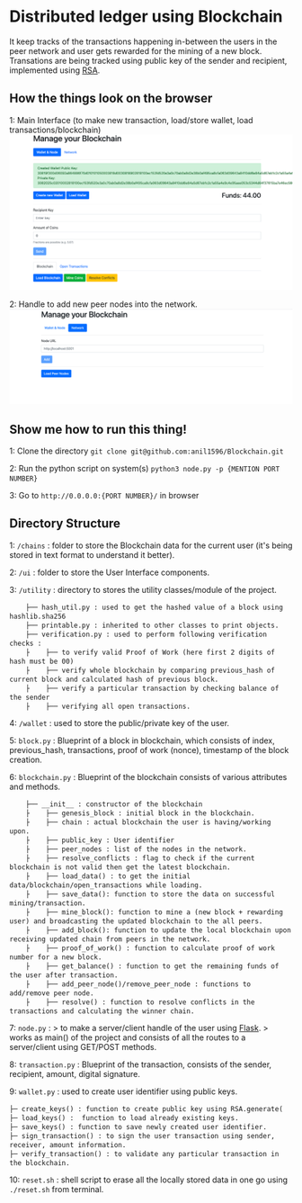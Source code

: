 # Distributed ledger using Blockchain
 It keep tracks of the transactions happening in-between the users in the peer network and user gets rewarded for the mining of a new block. Transations are being tracked using  public key of the sender and recipient, implemented using [RSA](https://pycryptodome.readthedocs.io/en/latest/src/public_key/rsa.html). 

## How the things look on the browser
1: Main Interface (to make new transaction, load/store wallet, load transactions/blockchain)
  ![alt text](https://github.com/anil1596/Blockchain/blob/master/images/initial.png "Main page to create/load wallet, load transactions, to make new transaction")

2: Handle to add new peer nodes into the network.
  ![alt text](https://github.com/anil1596/Blockchain/blob/master/images/peer_page.png "Page to add peer node")


## Show me how to run this thing!

1: Clone the directory
 `git clone git@github.com:anil1596/Blockchain.git`
 
2: Run the python script on system(s)
 `python3 node.py -p {MENTION PORT NUMBER}`
 
3: Go to `http://0.0.0.0:{PORT NUMBER}/` in browser

## Directory Structure

1: `/chains` : folder to store the Blockchain data for the current user (it's being stored in text format to understand it better).

2: `/ui` : folder to store the User Interface components. 

3: `/utility` : directory to stores the utility classes/module of the project. 
      
    
        ├── hash_util.py : used to get the hashed value of a block using hashlib.sha256
        ├── printable.py : inherited to other classes to print objects.
        ├── verification.py : used to perform following verification checks :
        ├    ├── to verify valid Proof of Work (here first 2 digits of hash must be 00)
        ├    ├── verify whole blockchain by comparing previous_hash of current block and calculated hash of previous block.
        ├    ├── verify a particular transaction by checking balance of the sender 
        ├    ├── verifying all open transactions.
   
4: `/wallet` : used to store the public/private key of the user.

5: `block.py` : Blueprint of a block in blockchain, which consists of index, previous_hash, transactions, proof of work (nonce), timestamp of the block creation.

6: `blockchain.py` : Blueprint of the blockchain consists of various attributes and methods.

        ├── __init__ : constructor of the blockchain
        ├    ├── genesis_block : initial block in the blockchain.
        ├    ├── chain : actual blockchain the user is having/working upon.
        ├    ├── public_key : User identifier
        ├    ├── peer_nodes : list of the nodes in the network.
        ├    ├── resolve_conflicts : flag to check if the current blockchain is not valid then get the latest blockchain.
        ├    ├── load_data() : to get the initial data/blockchain/open_transactions while loading.
        ├    ├── save_data(): function to store the data on successful mining/transaction.
        ├    ├── mine_block(): function to mine a (new block + rewarding user) and broadcasting the updated blockchain to the all peers.
        ├    ├── add_block(): function to update the local blockchain upon receiving updated chain from peers in the network.
        ├    ├── proof_of_work() : function to calculate proof of work number for a new block.
        ├    ├── get_balance() : function to get the remaining funds of the user after transaction.
        ├    ├── add_peer_node()/remove_peer_node : functions to add/remove peer node.
        ├    ├── resolve() : function to resolve conflicts in the transactions and calculating the winner chain.
    
7: `node.py` : 
    > to make a server/client handle of the user using [Flask](https://flask.palletsprojects.com/en/1.1.x/). 
    > works as main() of the project and consists of all the routes to a server/client using GET/POST methods.          

8: `transaction.py` : Blueprint of the transaction, consists of the sender, recipient, amount, digital signature.

9: `wallet.py` : used to create user identifier using public keys.
    
    ├─ create_keys() : function to create public key using RSA.generate(
    ├─ load_keys() :  function to load already existing keys.
    ├─ save_keys() : function to save newly created user identifier.
    ├─ sign_transaction() : to sign the user transaction using sender, receiver, amount information.
    ├─ verify_transaction() : to validate any particular transaction in the blockchain.

10: `reset.sh` : shell script to erase all the locally stored data in one go using `./reset.sh` from terminal.
    
    
